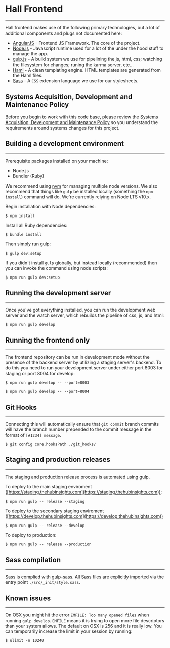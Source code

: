 # Hall Frontend
----

Hall frontend makes use of the following primary technologies, but a lot
of additional components and plugs not documented here:

* [AngularJS](https://angularjs.org) - Frontend JS Framework. The core
  of the project.
* [Node.js](http://nodejs.org) - Javascript runtime used for a lot of
  the under the hood stuff to manage the app.
* [gulp.js](http://gulpjs.com) - A build system we use for pipelining
  the js, html, css; watching the filesystem for changes; runing the
  karma server, etc...
* [Haml](http://haml.info) - A clean templating engine. HTML templates
  are generated from the Haml files.
* [Sass](http://sass-lang.com) - A `CSS` extension language we use for
  our stylesheets.


## Systems Acquisition, Development and Maintenance Policy

Before you begin to work with this code base, please review the [Systems Acquisition, Development and Maintenance Policy](https://github.com/Hall-and-Partners/hall-and-partners/blob/master/ISMS-C_DOC_14.1.pdf) so you understand the requirements around systems changes for this project.


## Building a development environment
----

Prerequisite packages installed on your machine:

- Node.js
- Bundler (Ruby)

We recommend using [nvm](https://github.com/creationix/nvm) for managing multiple node versions. We also recommend that things like `gulp` be installed locally (something the `npm install`) command will do.  We're currently relying on Node LTS v10.x.

Begin installation with Node dependencies:

    $ npm install

Install all Ruby dependencies:

    $ bundle install

Then simply run gulp:

    $ gulp dev:setup

If you didn't install `gulp` globally, but instead locally (recommended) then you can invoke the command using node scripts:

    $ npm run gulp dev:setup


## Running the development server
----

Once you've got everything installed, you can run the development web
server and the watch server, which rebuilds the pipeline of css, js, and
html:

    $ npm run gulp develop


## Running the frontend only
----

The frontend repository can be run in development mode without the
presence of the backend server by utilizing a staging server's
backend. To do this you need to run your development server under either port
8003 for staging or port 8004 for develop:

    $ npm run gulp develop -- --port=8003

    $ npm run gulp develop -- --port=8004


## Git Hooks
----

Connecting this will automatically ensure that `git commit` branch commits will have the branch number
prepended to the commit message in the format of `[#1234] message`.

    $ git config core.hooksPath ./git_hooks/


## Staging and production releases
----

The staging and production release process is automated using gulp.

To deploy to the main staging enviroment ([https://staging.thehubinsights.com](https://staging.thehubinsights.com)):

    $ npm run gulp -- release --staging

To deploy to the secondary staging enviroment ([https://develop.thehubinsights.com](https://develop.thehubinsights.com))

    $ npm run gulp -- release --develop

To deploy to production:

    $ npm run gulp -- release --production

## Sass compilation
----

Sass is complied with [gulp-sass](https://www.npmjs.com/package/gulp-sass). All Sass files are explicitly imported via the entry point `./src/_init/style.sass`.

## Known issues
----

On OSX you might hit the error `EMFILE: Too many opened files` when running `gulp develop`. `EMFILE` means it is trying to open more file descriptors than your system allows. The default on OSX is 256 and it is really low. You can temporarily increase the limit in your session by running:

    $ ulimit -n 10240

